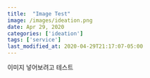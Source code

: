 ```yaml
---
title:  "Image Test"
image: /images/ideation.png
date: Apr 29, 2020
categories: ['ideation']
tags: ['service']
last_modified_at: 2020-04-29T21:17:07-05:00
---
```

<p>이미지 넣어보려고 테스트</p>
